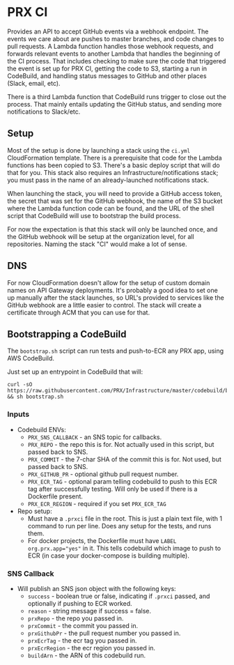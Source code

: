 # PRX CI

Provides an API to accept GitHub events via a webhook endpoint. The events we
care about are pushes to master branches, and code changes to pull requests. A
Lambda function handles those webhook requests, and forwards relevant events to
another Lambda that handles the beginning of the CI process. That includes
checking to make sure the code that triggered the event is set up for PRX CI,
getting the code to S3, starting a run in CodeBuild, and handling status
messages to GitHub and other places (Slack, email, etc).

There is a third Lambda function that CodeBuild runs trigger to close out the
process. That mainly entails updating the GitHub status, and sending more
notifications to Slack/etc.

## Setup

Most of the setup is done by launching a stack using the `ci.yml` CloudFormation
template. There is a prerequisite that code for the Lambda functions has been
copied to S3. There's a basic deploy script that will do that for you. This
stack also requires an Infrastructure/notifications stack; you must pass in the
name of an already-launched notifications stack.

When launching the stack, you will need to provide a GitHub access token, the
secret that was set for the GitHub webhook, the name of the S3 bucket where
the Lambda function code can be found, and the URL of the shell script that
CodeBuild will use to bootstrap the build process.

For now the expectation is that this stack will only be launched once, and the
GitHub webhook will be setup at the organization level, for all repositories.
Naming the stack "CI" would make a lot of sense.

## DNS

For now CloudFormation doesn't allow for the setup of custom domain names on
API Gateway deployments. It's probably a good idea to set one up manually after
the stack launches, so URL's provided to services like the GitHub webhook are a
little easier to control. The stack will create a certificate through ACM that
you can use for that.

## Bootstrapping a CodeBuild

The `bootstrap.sh` script can run tests and push-to-ECR any PRX app, using AWS
CodeBuild.

Just set up an entrypoint in CodeBuild that will:

```
curl -sO https://raw.githubusercontent.com/PRX/Infrastructure/master/codebuild/bootstrap.sh && sh bootstrap.sh
```

### Inputs

- Codebuild ENVs:
  - `PRX_SNS_CALLBACK` - an SNS topic for callbacks.
  - `PRX_REPO` - the repo this is for.  Not actually used in this script, but passed back to SNS.
  - `PRX_COMMIT` - the 7-char SHA of the commit this is for. Not used, but passed back to SNS.
  - `PRX_GITHUB_PR` - optional github pull request number.
  - `PRX_ECR_TAG` - optional param telling codebuild to push to this ECR tag after successfully testing. Will only be used if there is a Dockerfile present.
  - `PRX_ECR_REGION` - required if you set `PRX_ECR_TAG`
- Repo setup:
  - Must have a `.prxci` file in the root.  This is just a plain text file, with 1 command to run per line.  Does any setup for the tests, and runs them.
  - For docker projects, the Dockerfile must have `LABEL org.prx.app="yes"` in it.  This tells codebuild which image to push to ECR (in case your docker-compose is building multiple).

### SNS Callback

- Will publish an SNS json object with the following keys:
  - `success` - boolean true or false, indicating if `.prxci` passed, and optionally if pushing to ECR worked.
  - `reason` - string message if success = false.
  - `prxRepo` - the repo you passed in.
  - `prxCommit` - the commit you passed in.
  - `prxGithubPr` - the pull request number you passed in.
  - `prxEcrTag` - the ecr tag you passed in.
  - `prxEcrRegion` - the ecr region you passed in.
  - `buildArn` - the ARN of this codebuild run.
